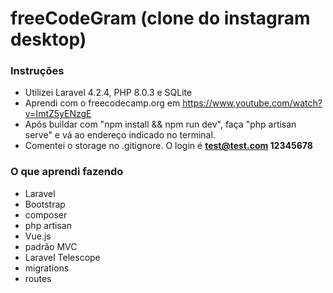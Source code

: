 # freeCodeGram (clone do instagram desktop)

### Instruções

+ Utilizei Laravel 4.2.4, PHP 8.0.3 e SQLite
+ Aprendi com o freecodecamp.org em https://www.youtube.com/watch?v=ImtZ5yENzgE
+ Após buildar com "npm install && npm run dev", faça "php artisan serve" e vá ao endereço indicado no terminal.
+ Comentei o storage no .gitignore. O login é <strong>test@test.com 12345678</strong>

### O que aprendi fazendo

+ Laravel
+ Bootstrap
+ composer
+ php artisan
+ Vue.js
+ padrão MVC
+ Laravel Telescope
+ migrations
+ routes